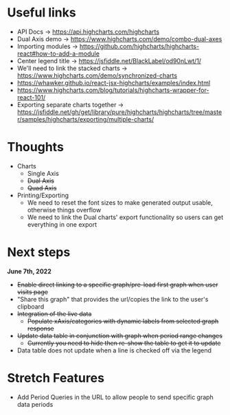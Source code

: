# Useful links

- API Docs -> https://api.highcharts.com/highcharts
- Dual Axis demo -> https://www.highcharts.com/demo/combo-dual-axes
- Importing modules -> https://github.com/highcharts/highcharts-react#how-to-add-a-module
- Center legend title -> https://jsfiddle.net/BlackLabel/od90nLwt/1/
- We'll need to link the stacked charts -> https://www.highcharts.com/demo/synchronized-charts
- https://whawker.github.io/react-jsx-highcharts/examples/index.html
- https://www.highcharts.com/blog/tutorials/highcharts-wrapper-for-react-101/
- Exporting separate charts together -> https://jsfiddle.net/gh/get/library/pure/highcharts/highcharts/tree/master/samples/highcharts/exporting/multiple-charts/

# Thoughts

- Charts
  - Single Axis
  - ~~Dual Axis~~
  - ~~Quad Axis~~
- Printing/Exporting
  - We need to reset the font sizes to make generated output usable, otherwise things overflow
  - We need to link the Dual charts' export functionality so users can get everything in one export

# Next steps

**June 7th, 2022**

- ~~Enable direct linking to a specific graph/pre-load first graph when user visits page~~
- "Share this graph" that provides the url/copies the link to the user's clipboard
- ~~Integration of the live data~~
  - ~~Populate xAxis/categories with dynamic labels from selected graph response~~
- ~~Update data table in conjunction with graph when period range changes~~
  - ~~Currently you need to hide then re-show the table to get it to update~~
- Data table does not update when a line is checked off via the legend

# Stretch Features

- Add Period Queries in the URL to allow people to send specific graph data periods
